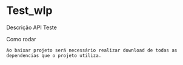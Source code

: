 # Test_wlp

Descrição
  API Teste

Como rodar

    Ao baixar projeto será necessário realizar download de todas as dependencias que o projeto utiliza.
